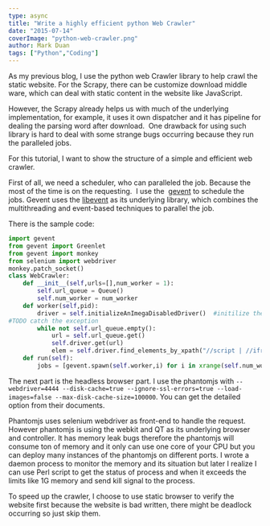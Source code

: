 ```yaml
---
type: async
title: "Write a highly efficient python Web Crawler"
date: "2015-07-14"
coverImage: "python-web-crawler.png"
author: Mark Duan
tags: ["Python","Coding"]
---
```


As my previous blog, I use the python web Crawler library to help crawl the static website. For the Scrapy, there can be customize download middle ware, which can deal with static content in the website like JavaScript.

However, the Scrapy already helps us with much of the underlying implementation, for example, it uses it own dispatcher and it has pipeline for dealing the parsing word after download.  One drawback for using such library is hard to deal with some strange bugs occurring because they run the paralleled jobs.

For this tutorial, I want to show the structure of a simple and efficient web crawler.

First of all, we need a scheduler, who can paralleled the job. Because the most of the time is on the requesting.  I use the  [gevent](http://www.gevent.org/) to schedule the jobs. Gevent uses the [libevent](http://libevent.org/) as its underlying library, which combines the multithreading and event-based techniques to parallel the job.

There is the sample code:

```python
import gevent
from gevent import Greenlet
from gevent import monkey
from selenium import webdriver
monkey.patch_socket()
class WebCrawler:
    def __init__(self,urls=[],num_worker = 1):
        self.url_queue = Queue()
        self.num_worker = num_worker
    def worker(self,pid):
        driver = self.initializeAnImegaDisabledDriver()  #initilize the webdirver
#TODO catch the exception
        while not self.url_queue.empty():
            url = self.url_queue.get()
            self.driver.get(url)
            elem = self.driver.find_elements_by_xpath("//script | //iframe | //img") # get such element from webpage
    def run(self):
        jobs = [gevent.spawn(self.worker,i) for i in xrange(self.num_worker)]
```
  
The next part is the headless browser part. I use the phantomjs with `--webdriver=4444 --disk-cache=true --ignore-ssl-errors=true --load-images=false --max-disk-cache-size=100000`. You can get the detailed option from their documents.

Phantomjs uses selenium webdriver as front-end to handle the request. However phantomjs is using the webkit and QT as its underlying browser and controller. It has memory leak bugs therefore the phantomjs will consume ton of memory and it only can use one core of your CPU but you can deploy many instances of the phantomjs on different ports. I wrote a daemon process to monitor the memory and its situation but later I realize I can use Perl script to get the status of process and when it exceeds the limits like 1G memory and send kill signal to the process.

To speed up the crawler, I choose to use static browser to verify the website first because the website is bad written, there might be deadlock occurring so just skip them.
